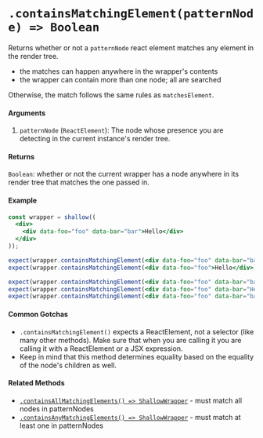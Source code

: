 # `.containsMatchingElement(patternNode) => Boolean`

Returns whether or not a `patternNode` react element matches any element in the render tree.
* the matches can happen anywhere in the wrapper's contents
* the wrapper can contain more than one node; all are searched

Otherwise, the match follows the same rules as `matchesElement`.


#### Arguments

1. `patternNode` (`ReactElement`): The node whose presence you are detecting in the current instance's
render tree.


#### Returns

`Boolean`: whether or not the current wrapper has a node anywhere in its render tree that matches
the one passed in.



#### Example


```jsx
const wrapper = shallow((
  <div>
    <div data-foo="foo" data-bar="bar">Hello</div>
  </div>
));

expect(wrapper.containsMatchingElement(<div data-foo="foo" data-bar="bar">Hello</div>)).to.equal(true);
expect(wrapper.containsMatchingElement(<div data-foo="foo">Hello</div>)).to.equal(true);

expect(wrapper.containsMatchingElement(<div data-foo="foo" data-bar="bar" data-baz="baz">Hello</div>)).to.equal(false);
expect(wrapper.containsMatchingElement(<div data-foo="foo" data-bar="Hello">Hello</div>)).to.equal(false);
expect(wrapper.containsMatchingElement(<div data-foo="foo" data-bar="bar" />)).to.equal(false);
```

#### Common Gotchas

- `.containsMatchingElement()` expects a ReactElement, not a selector (like many other methods). Make sure that
when you are calling it you are calling it with a ReactElement or a JSX expression.
- Keep in mind that this method determines equality based on the equality of the node's children as
well.


#### Related Methods

- [`.containsAllMatchingElements() => ShallowWrapper`](containsAllMatchingElements.md) - must match all nodes in patternNodes
- [`.containsAnyMatchingElements() => ShallowWrapper`](containsAnyMatchingElements.md) - must match at least one in patternNodes
